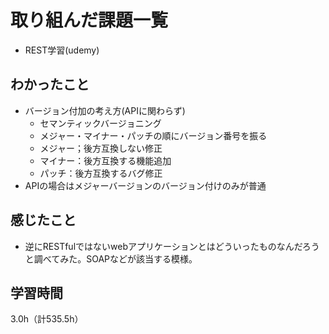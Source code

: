 # 取り組んだ課題一覧
- REST学習(udemy)

## わかったこと
- バージョン付加の考え方(APIに関わらず)
  - セマンティックバージョニング
  - メジャー・マイナー・パッチの順にバージョン番号を振る
  - メジャー；後方互換しない修正
  - マイナー：後方互換する機能追加
  - パッチ：後方互換するバグ修正
- APIの場合はメジャーバージョンのバージョン付けのみが普通
    
## 感じたこと
- 逆にRESTfulではないwebアプリケーションとはどういったものなんだろうと調べてみた。SOAPなどが該当する模様。

## 学習時間
3.0h（計535.5h）